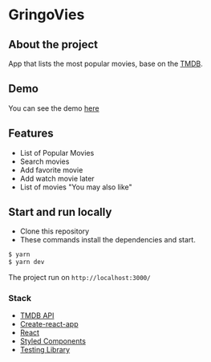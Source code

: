 # GringoVies

## About the project
App that lists the most popular movies, base on the [TMDB](https://www.themoviedb.org/documentation/api).

## Demo
You can see the demo [here](https://gringovies.herokuapp.com/)

## Features
* List of Popular Movies
* Search movies
* Add favorite movie
* Add watch movie later
* List of movies "You may also like"

## Start and run locally

* Clone this repository
* These commands install the dependencies and start.
```sh
$ yarn
$ yarn dev
```
The project run on ```http://localhost:3000/```
### Stack
* [TMDB API](https://www.themoviedb.org/documentation/api)
* [Create-react-app](https://github.com/facebook/create-react-app)
* [React](https://pt-br.reactjs.org/)
* [Styled Components](https://www.styled-components.com/)
* [Testing Library](https://testing-library.com/)


